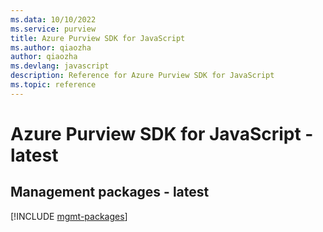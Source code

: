 ```yaml
---
ms.data: 10/10/2022
ms.service: purview
title: Azure Purview SDK for JavaScript
ms.author: qiaozha
author: qiaozha
ms.devlang: javascript
description: Reference for Azure Purview SDK for JavaScript
ms.topic: reference
---
```

# Azure Purview SDK for JavaScript - latest

## Management packages - latest
[!INCLUDE [mgmt-packages](purview-mgmt-index.md)]